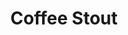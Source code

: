 ---
title: Coffee Stout
bjcp_cat: American Stout (13 E)
brew_date: August 22, 2015
type: homebrew_recipe
short_description: A stout with coffee added during secondary fermentation.
page_url: /recipes/Coffee_Stout.html
---